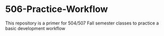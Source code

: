# 506-Practice-Workflow
This repository is a primer for 504/507 Fall semester classes to practice a basic development workflow 
